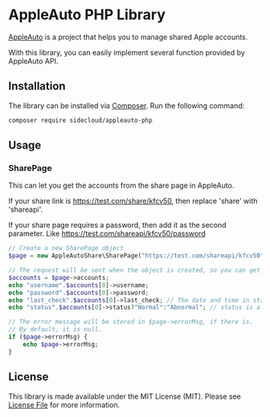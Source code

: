 # AppleAuto PHP Library

[AppleAuto](https://github.com/pplulee/appleid_auto) is a project that helps you to manage shared Apple accounts.

With this library, you can easily implement several function provided by AppleAuto API.

## Installation

The library can be installed via [Composer](https://getcomposer.org/). Run the following command:

```bash
composer require sidecloud/appleauto-php
```

## Usage

### SharePage

This can let you get the accounts from the share page in AppleAuto.

If your share link is https://test.com/share/kfcv50, then replace 'share' with 'shareapi'.

If your share page requires a password, then add it as the second parameter.
Like https://test.com/shareapi/kfcv50/password

```php
// Create a new SharePage object
$page = new AppleAutoShare\SharePage("https://test.com/shareapi/kfcv50");

// The request will be sent when the object is created, so you can get the accounts directly
$accounts = $page->accounts;
echo "username".$accounts[0]->username;
echo "password".$accounts[0]->password;
echo "last_check".$accounts[0]->last_check; // The date and time in string format
echo "status".$accounts[0]->status?"Normal":"Abnormal"; // status is a boolean value

// The error message will be stored in $page->errorMsg, if there is.
// By default, it is null.
if ($page->errorMsg) {
    echo $page->errorMsg;
}
```

## License

This library is made available under the MIT License (MIT). Please see [License File](LICENSE) for more information.